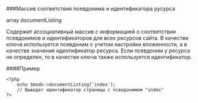 ###Массив соответствия псевдонима и идентификатора русурса

array documentListing

Содержит ассоциативный массив с информацией о соответствии псевдонимов и идентификаторов для всех ресурсов сайта. В качестве ключа используется псевдоним с учетом настройки вложенности, а в качестве значения идентификатор ресурса. Если псевдоним у ресурса не определен, то в качестве ключа также используется идентификатор.

####Пример

    <?php  
        echo $modx->documentListing['index'];  
        // Выведет идентификатор страницы с псведонимом "index"  
    ?>